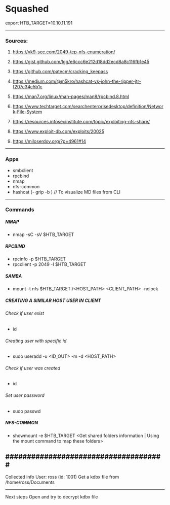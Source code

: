 # Squashed
export HTB_TARGET=10.10.11.191

---
### Sources:
1. https://vk9-sec.com/2049-tcp-nfs-enumeration/
2. https://gist.github.com/lgg/e6ccc6e212d18dd2ecd8a8c116fb1e45
3. https://github.com/patecm/cracking_keepass
4. https://medium.com/@m5kro/hashcat-vs-john-the-ripper-jtr-f207c34c5b1c

5. https://man7.org/linux/man-pages/man8/rpcbind.8.html
6. https://www.techtarget.com/searchenterprisedesktop/definition/Network-File-System
7. https://resources.infosecinstitute.com/topic/exploiting-nfs-share/
8. https://www.exploit-db.com/exploits/20025

9. https://miloserdov.org/?p=4961#14

---
### Apps
- smbclient
- rpcbind
- nmap
- nfs-common
- hashcat
(- grip -b <file>) // To visualize MD files from CLI

---
### Commands
##### NMAP
- nmap -sC -sV $HTB_TARGET

##### RPCBIND
- rpcinfo -p $HTB_TARGET
- rpcclient -p 2049 -I $HTB_TARGET

##### SAMBA
- mount -t nfs $HTB_TARGET:/<HOST_PATH> <CLIENT_PATH> -nolock

##### CREATING A SIMILAR HOST USER IN CLIENT
###### Check if user exist
- id <user>
###### Creating user with specific id
- sudo useradd -u <ID_OUT> -m -d <HOST_PATH> <user>
###### Check if user was created
- id <user>
###### Set user password
- sudo passwd <user>

##### NFS-COMMON
- showmount -e $HTB_TARGET
<Get shared folders information | Using the mount command to map these folders>


#####################################
---
Collected info
User: ross (id: 1001)
Get a kdbx file from /home/ross/Documents

---
Next steps
Open and try to decrypt kdbx file


